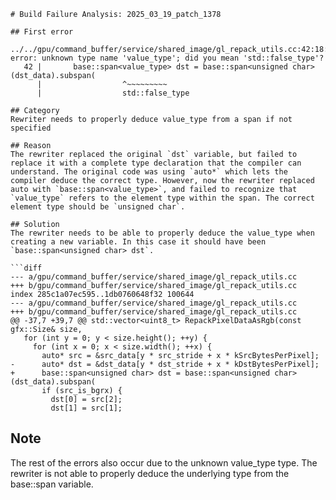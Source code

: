 ```
# Build Failure Analysis: 2025_03_19_patch_1378

## First error

../../gpu/command_buffer/service/shared_image/gl_repack_utils.cc:42:18: error: unknown type name 'value_type'; did you mean 'std::false_type'?
   42 |       base::span<value_type> dst = base::span<unsigned char>(dst_data).subspan(
      |                  ^~~~~~~~~~
      |                  std::false_type

## Category
Rewriter needs to properly deduce value_type from a span if not specified

## Reason
The rewriter replaced the original `dst` variable, but failed to replace it with a complete type declaration that the compiler can understand. The original code was using `auto*` which lets the compiler deduce the correct type. However, now the rewriter replaced auto with `base::span<value_type>`, and failed to recognize that `value_type` refers to the element type within the span. The correct element type should be `unsigned char`.

## Solution
The rewriter needs to be able to properly deduce the value_type when creating a new variable. In this case it should have been `base::span<unsigned char> dst`.

```diff
--- a/gpu/command_buffer/service/shared_image/gl_repack_utils.cc
+++ b/gpu/command_buffer/service/shared_image/gl_repack_utils.cc
index 285c1a07ec595..1db0760648f32 100644
--- a/gpu/command_buffer/service/shared_image/gl_repack_utils.cc
+++ b/gpu/command_buffer/service/shared_image/gl_repack_utils.cc
@@ -37,7 +39,7 @@ std::vector<uint8_t> RepackPixelDataAsRgb(const gfx::Size& size,
   for (int y = 0; y < size.height(); ++y) {
     for (int x = 0; x < size.width(); ++x) {
       auto* src = &src_data[y * src_stride + x * kSrcBytesPerPixel];
-      auto* dst = &dst_data[y * dst_stride + x * kDstBytesPerPixel];
+      base::span<unsigned char> dst = base::span<unsigned char>(dst_data).subspan(
       if (src_is_bgrx) {
         dst[0] = src[2];
         dst[1] = src[1];

```

## Note
The rest of the errors also occur due to the unknown value_type type. The rewriter is not able to properly deduce the underlying type from the base::span variable.